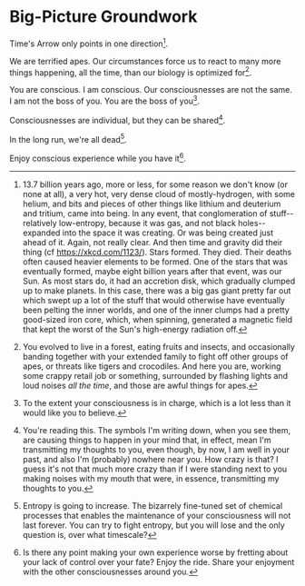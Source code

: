 Big-Picture Groundwork
======================

Time's Arrow only points in one direction[^1].

[^1]: 13.7 billion years ago, more or less, for some reason we don't know
(or none at all), a very hot, very dense cloud of mostly-hydrogen, with
some helium, and bits and pieces of other things like lithium and
deuterium and tritium, came into being[^a]. In any event, that
conglomeration of stuff--relatively low-entropy, because it was gas, and
not black holes--expanded into the space it was creating.  Or was being
created just ahead of it.  Again, not really clear[^b].  And then time
and gravity did their thing (cf https://xkcd.com/1123/).  Stars formed.
They died.  Their deaths often caused heavier elements to be formed.
One of the stars that was eventually formed, maybe eight billion years
after that event, was our Sun.  As most stars do, it had an accretion
disk, which gradually clumped up to make planets.  In this case, there
was a big gas giant pretty far out which swept up a lot of the stuff
that would otherwise have eventually been pelting the inner worlds, and
one of the inner clumps had a pretty good-sized iron core, which, when
spinning, generated a magnetic field that kept the worst of the Sun's
high-energy radiation off[^c].

[^a]: Why?  How?  Good questions.  I certainly don't know.  For the
purposes of *this* text, I'm just accepting it as
fact-about-the-past-inferred-from-observation of the present.

[^b]: You can ask a cosmologist, but understanding their answer might be
another matter.

[^c]: The increase in entropy is the cooling-off, on the whole, of the
input materials.  While all the clumping represents local decreases in
entropy, the system as a whole is very much colder that it was to start,
and therefore less energy is available for doing work.

We are terrified apes.  Our circumstances force us to react to many more
things happening, all the time, than our biology is optimized for[^2].

[^2]: You evolved to live in a forest, eating fruits and insects, and
occasionally banding together with your extended family to fight off
other groups of apes, or threats like tigers and crocodiles[^d].  And here
you are, working some crappy retail job or something, surrounded by
flashing lights and loud noises *all the time*, and those are awful
things for apes.

[^d]: I'm sure an actual evolutionary biologist would be horrified at
this story.  The point is, we're all constantly dealing with far more 

You are conscious.  I am conscious.  Our consciousnesses are not the
same.  I am not the boss of you.  You are the boss of you[^3].

[^3]: To the extent your consciousness[^e] is in charge, which is a lot less
than it would like you to believe[^f].

[^e]: What is that, anyway?  For right now I'm going to go with
"consciousness is a narrative engine that takes a bewildering set of
sensory stream inputs and tries to make a story out of it".

[^f]: It's mostly an emergent property of your brain but it takes a lot of
cues from other things.  If your blood sugar is low, you're already
annoyed with this story.

Consciousnesses are individual, but they can be shared[^4].

[^4]: You're reading this.  The symbols I'm writing down, when you see
them, are causing things to happen in your mind that, in effect, mean
I'm transmitting my thoughts to you, even though, by now, I am well in
your past, and also I'm (probably) nowhere near you.  How crazy is that?
I guess it's not that much more crazy than if I were standing next to
you making noises with my mouth that were, in essence, transmitting my
thoughts to you[^g].

[^g]: That's pretty crazy too, if you think about it.

In the long run, we're all dead[^5].

[^5]: Entropy is going to increase.  The bizarrely fine-tuned set of
chemical processes that enables the maintenance of your consciousness
will not last forever.  You can try to fight entropy, but you will lose
and the only question is, over what timescale?

Enjoy conscious experience while you have it[^6].

[^6]: Is there any point making your own experience worse by fretting
about your lack of control over your fate?  Enjoy the ride.  Share your
enjoyment with the other consciousnesses around you.


